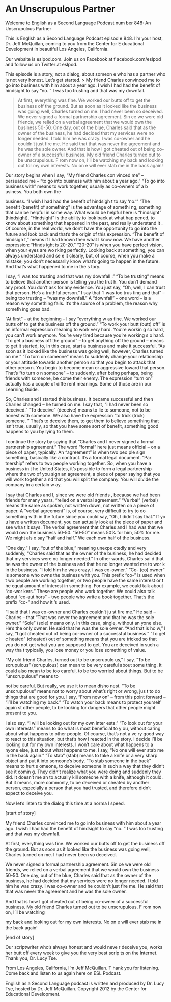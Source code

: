 # An Unscrupulous Partner

Welcome to English as a Second Language Podcast num ber 848: An Unscrupulous Partner  

This is English as a Second Language Podcast episod e 848. I’m your host, Dr. Jeff McQuillan, coming to you from the Center for E ducational Development in beautiful Los Angeles, California.  

Our website is eslpod.com. Join us on Facebook at f acebook.com/eslpod and follow us on Twitter at eslpod.  

This episode is a story, not a dialog, about someon e who has a partner who is not very honest. Let’s get started. > My friend Charles convinced me to go into business with him about a year ago. I wish I had had the benefit of hindsight to say “no. ” I was too trusting and that was my downfall. 
> At first, everything was fine. We worked our butts off to get the business off the ground. But as soon as it looked like the business was going well, Charles turned on me. I had never been so deceived. 
> We never signed a formal partnership agreement. Sin ce we were old friends, we relied on a verbal agreement that we would own the business 50-50. One day, out of the blue, Charles said that as the owner of the business, he had decided that my services were no longer needed. I told him he was crazy. I was co-owner and he couldn’t just fire me. He said that that was  never the agreement and he was the sole owner. 
> And that is how I got cheated out of being co-owner  of a successful business. My old friend Charles turned out to be unscrupulous. F rom now on, I’ll be watching my back and looking out for my own interests. No on e will ever stab me in the back again!

Our story begins when I say, “My friend Charles con vinced me” – persuaded me – “to go into business with him about a year ago.” “To go into business with” means to work together, usually as co-owners of a b usiness. You both own the  

business. “I wish I had had the benefit of hindsigh t to say ‘no.’” “The benefit (benefit) of something” is the advantage of somethi ng, something that can be helpful in some way. What would be helpful here is “hindsight” (hindsight). “Hindsight” is the ability to look back at what hap pened, to know about something that happened in the past, and really understand it . Of course, in the real world, we don’t have the opportunity to go into the future  and look back and that’s the origin of this expression. “The benefit of hindsigh t,” means if I had known then what I know now. We have another expression: “Hinds ight is 20-20.” “20-20” is when you have perfect vision, when your eyes are wo rking perfectly. Looking back at something, you can always understand and se e it clearly, but, of course, when you make a mistake, you don’t necessarily know  what’s going to happen in the future. And that’s what happened to me in the s tory. 

I say, “I was too trusting and that was my downfall .” “To be trusting” means to believe that another person is telling you the trut h. You don’t demand any proof. You don’t ask for any evidence. You just say, “Oh, well, I can trust that person. He’s a truthful person.” I say that “I was too trus ting and that” – being too trusting – “was my downfall.” A “downfall” – one word – is a  reason why something fails. It’s the source of a problem, the reason why someth ing goes bad.  

“At first” – at the beginning – I say “everything w as fine. We worked our butts off to get the business off the ground.” “To work your butt (butt) off” is an informal expression meaning to work very hard. You’re workin g so hard, you can’t work anymore. You’re very tired because you’re working s o hard. “To get a business off the ground” – to get anything off the ground – means to get it started, to, in this case, start a business and make it successful.  “As soon as it looked like the business was going well, however, Charles turned on  me.” “To turn on someone” means to suddenly change your relationship or your attitude towards another person so that you begin to attack that other perso n. You begin to become mean or aggressive toward that person. That’s “to turn o n someone” – to suddenly, after being perhaps, being friends with someone, be come their enemy. The expression “turn on” actually has a couple of diffe rent meanings. Some of those are in our Learning Guide.  

So, Charles and I started this business. It became successful and then Charles changed – he turned on me. I say that, “I had never  been so deceived.” “To deceive” (deceive) means to lie to someone, not to be honest with someone. We also have the expression “to trick (trick) someone. ” That’s to deceive them, to get them to believe something that isn’t true, usually,  so that you have some sort of benefit, something good happens to you by lying to them.  

I continue the story by saying that “Charles and I never signed a formal partnership agreement.” The word “formal” here just  means official – on a piece of paper, typically. An “agreement” is when two peo ple sign something, basically like a contract. It’s a formal legal document. “Par tnership” refers to two people working together. So, when you have a business in t he United States, it’s possible to form a legal partnership where the two of you sign an agreement, a piece of paper saying that you will work together a nd that you will split the company. You will divide the company in a certain w ay.  

I say that Charles and I, since we were old friends , because we had been friends for many years, “relied on a verbal agreement.” “Ve rbal” (verbal) means the same as spoken, not written down, not written on a piece of paper. A “verbal agreement” is, of course, very difficult to try to do something with in the future since you could say, “Oh, I didn’t say that.” If yo u have a written document, you can actually look at the piece of paper and see wha t it says. The verbal agreement that Charles and I had was that we would own the business 50-50. “50-50” means 50% for him, 50% for me. We might als o say “half and half.” We each own half of the business.  

“One day,” I say, “out of the blue,” meaning unexpe ctedly and very suddenly, “Charles said that as the owner of the business, he  had decided that my services were no longer needed.” In other words, Charles sai d that he was the owner of the business and that he no longer wanted me to wor k in the business. “I told him he was crazy. I was co-owner.” “Co- (co) owner” is someone who owns the business with you. This prefix “co-” is used when t wo people are working together, or two people have the same interest or t he equal amount of interest in something. For example, we could talk about “co-wor kers.” These are people who work together. We could also talk about “co-aut hors” – two people who write a book together. That’s the prefix “co-” and how it ’s used.  

“I said that I was co-owner and Charles couldn’t ju st fire me.” He said – Charles – that “That was never the agreement and that he was the sole owner.” “Sole” (sole) means only. In this case, single, without an yone else. He’s the only owner. He said that he was the sole owner. “And that is ho w,” I say, “I got cheated out of being co-owner of a successful business.” “To get c heated” (cheated) out of something means that you are tricked so that you do  not get what you are supposed to get. You are deceived in such a way tha t typically, you lose money or you lose something of value.  

“My old friend Charles, turned out to be unscrupulo us,” I say. “To be scrupulous” (scrupulous) can mean to be very careful about some thing. It could also mean to be too careful, to be too worried about things. But  to be “unscrupulous” means to  

not be careful. But really, we use it to mean disho nest. “To be unscrupulous” means not to worry about what’s right or wrong, jus t to do things that are good for you. I say, “From now on” – from this point forward  – “I’ll be watching my back.” “To watch your back means to protect yourself again st other people, to be looking for dangers that other people might present  to you.  

I also say, “I will be looking out for my own inter ests.” “To look out for your own interests” means to do what is most beneficial to y ou, without caring about what happens to other people. Of course, that’s not a ve ry good way to react to this situation, but that’s how I reacted in the story. I  decide I’ll be looking out for my own interests. I won’t care about what happens to a nyone else, just about what happens to me. I say, “No one will ever stab me in the back again.” “To stab” (stab) means to take a knife or a very sharp object  and put it into someone’s body. “To stab someone in the back” means to hurt s omeone, to deceive someone in such a way that they didn’t see it comin g. They didn’t realize what you were doing and suddenly they did. It doesn’t me an to actually kill someone with a knife, although it could. But it means, more  commonly, to be deceived or cheated by another person, especially a person that  you had trusted, and therefore didn’t expect to deceive you. 

Now let’s listen to the dialog this time at a norma l speed. 

[start of story] 

My friend Charles convinced me to go into business with him about a year ago. I wish I had had the benefit of hindsight to say “no. ” I was too trusting and that was my downfall. 

At first, everything was fine. We worked our butts off to get the business off the ground. But as soon as it looked like the business was going well, Charles turned on me. I had never been so deceived. 

We never signed a formal partnership agreement. Sin ce we were old friends, we relied on a verbal agreement that we would own the business 50-50. One day, out of the blue, Charles said that as the owner of the business, he had decided that my services were no longer needed. I told him he was crazy. I was co-owner and he couldn’t just fire me. He said that that was  never the agreement and he was the sole owner. 

And that is how I got cheated out of being co-owner  of a successful business. My old friend Charles turned out to be unscrupulous. F rom now on, I’ll be watching  

my back and looking out for my own interests. No on e will ever stab me in the back again! 

[end of story] 

Our scriptwriter who’s always honest and would neve r deceive you, works her butt off every week to give you the very best scrip ts on the Internet. Thank you, Dr. Lucy Tse.  

From Los Angeles, California, I’m Jeff McQuillan. T hank you for listening. Come back and listen to us again here on ESL Podcast. 

English as a Second Language podcast is written and  produced by Dr. Lucy Tse, hosted by Dr. Jeff McQuillan. Copyright 2012 by the  Center for Educational Development.

